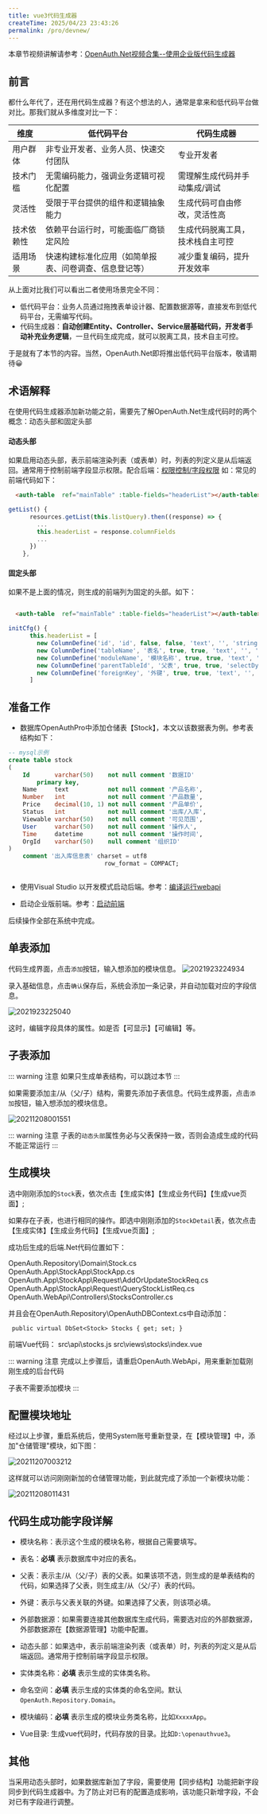 ```yaml
---
title: vue3代码生成器
createTime: 2025/04/23 23:43:26
permalink: /pro/devnew/
---
```


本章节视频讲解请参考：[OpenAuth.Net视频合集--使用企业版代码生成器](https://www.bilibili.com/video/BV1JCuyeaEFp/)

## 前言

都什么年代了，还在用代码生成器？有这个想法的人，通常是拿来和低代码平台做对比。那我们就从多维度对比一下：

| 维度 | 低代码平台 | 代码生成器 |
|------|------------|------------|
| 用户群体 | 非专业开发者、业务人员、快速交付团队 | 专业开发者 |
| 技术门槛 | 无需编码能力，强调业务逻辑可视化配置 | 需理解生成代码并手动集成/调试 |
| 灵活性 | 受限于平台提供的组件和逻辑抽象能力 | 生成代码可自由修改，灵活性高 |
| 技术依赖性 | 依赖平台运行时，可能面临厂商锁定风险 | 生成代码脱离工具，技术栈自主可控 |
| 适用场景 | 快速构建标准化应用（如简单报表、问卷调查、信息登记等） | 减少重复编码，提升开发效率 |

从上面对比我们可以看出二者使用场景完全不同：

* 低代码平台：业务人员通过拖拽表单设计器、配置数据源等，直接发布到低代码平台，无需编写代码。
* 代码生成器：**自动创建Entity、Controller、Service层基础代码，开发者手动补充业务逻辑**，一旦代码生成完成，就可以脱离工具，技术自主可控。

于是就有了本节的内容。当然，OpenAuth.Net即将推出低代码平台版本，敬请期待😀


## 术语解释

在使用代码生成器添加新功能之前，需要先了解OpenAuth.Net生成代码时的两个概念：动态头部和固定头部

#### 动态头部

如果启用动态头部，表示前端渲染列表（或表单）时，列表的列定义是从后端返回。通常用于控制前端字段显示权限。配合后端：[权限控制/字段权限](http://doc.openauth.net.cn/pro/datapropertyrule.html#%E5%AD%97%E6%AE%B5%E6%9D%83%E9%99%90) 如：常见的前端代码如下：
```html
  <auth-table  ref="mainTable" :table-fields="headerList"></auth-table>
```
```javascript
getList() {
      resources.getList(this.listQuery).then((response) => {
        ...
        this.headerList = response.columnFields
        ...
      })
    },

```

#### 固定头部

如果不是上面的情况，则生成的前端列为固定的头部。如下：

```html

  <auth-table  ref="mainTable" :table-fields="headerList"></auth-table>

```
```javascript
initCfg() {
      this.headerList = [
        new ColumnDefine('id', 'id', false, false, 'text', '', 'string', 'varchar', ''),
        new ColumnDefine('tableName', '表名', true, true, 'text', '', 'string', 'varchar', ''),
        new ColumnDefine('moduleName', '模块名称', true, true, 'text', '', 'string', 'varchar', ''),
        new ColumnDefine('parentTableId', '父表', true, true, 'selectDynamic', '/BuilderTables/AllMain', 'string', 'varchar', ''),
        new ColumnDefine('foreignKey', '外键', true, true, 'text', '', 'string', 'varchar', ''),
      ]

```

## 准备工作

* 数据库OpenAuthPro中添加仓储表【Stock】，本文以该数据表为例。参考表结构如下：
```SQL
-- mysql示例
create table stock
(
    Id       varchar(50)    not null comment '数据ID'
        primary key,
    Name     text           not null comment '产品名称',
    Number   int            not null comment '产品数量',
    Price    decimal(10, 1) not null comment '产品单价',
    Status   int            not null comment '出库/入库',
    Viewable varchar(50)    not null comment '可见范围',
    User     varchar(50)    not null comment '操作人',
    Time     datetime       not null comment '操作时间',
    OrgId    varchar(50)    null comment '组织ID'
)
    comment '出入库信息表' charset = utf8
                           row_format = COMPACT;



```

* 使用Visual Studio 以开发模式启动后端。参考：[编译运行webapi](http://doc.openauth.net.cn/core/start.html#%E7%BC%96%E8%AF%91%E8%BF%90%E8%A1%8Cwebapi)

* 启动企业版前端。参考：[启动前端](http://doc.openauth.net.cn/pro/#%E5%90%AF%E5%8A%A8%E5%89%8D%E7%AB%AF)

后续操作全部在系统中完成。

## 单表添加

代码生成界面，点击`添加`按钮，输入想添加的模块信息。
![2021923224934](http://img.openauth.net.cn/2021923224934.png)

录入基础信息，点击`确认`保存后，系统会添加一条记录，并自动加载对应的字段信息。

![2021923225040](http://img.openauth.net.cn/2021923225040.png)

这时，编辑字段具体的属性。如是否【可显示】【可编辑】等。


## 子表添加

::: warning 注意
如果只生成单表结构，可以跳过本节
:::

如果需要添加主/从（父/子）结构，需要先添加子表信息。代码生成界面，点击`添加`按钮，输入想添加的模块信息。

![20211208001551](http://img.openauth.net.cn/20211208001551.png)

::: warning 注意
子表的`动态头部`属性务必与父表保持一致，否则会造成生成的代码不能正常运行
:::

## 生成模块

选中刚刚添加的`Stock`表，依次点击【生成实体】【生成业务代码】【生成vue页面】;

如果存在子表，也进行相同的操作。即选中刚刚添加的`StockDetail`表，依次点击【生成实体】【生成业务代码】【生成vue页面】;

成功后生成的后端.Net代码位置如下：

OpenAuth.Repository\Domain\Stock.cs
OpenAuth.App\StockApp\StockApp.cs
OpenAuth.App\StockApp\Request\AddOrUpdateStockReq.cs
OpenAuth.App\StockApp\Request\QueryStockListReq.cs
OpenAuth.WebApi\Controllers\StocksController.cs

并且会在OpenAuth.Repository\OpenAuthDBContext.cs中自动添加：

```
 public virtual DbSet<Stock> Stocks { get; set; }
```


前端Vue代码：
src\api\stocks.js
src\views\stocks\index.vue

::: warning 注意
完成以上步骤后，请重启OpenAuth.WebApi，用来重新加载刚刚生成的后台代码

子表不需要添加模块
:::

## 配置模块地址

经过以上步骤，重启系统后，使用System账号重新登录，在【模块管理】中，添加"仓储管理"模块，如下图：

![20211207003212](http://img.openauth.net.cn/20211207003212.png)

这样就可以访问刚刚新加的仓储管理功能，到此就完成了添加一个新模块功能：

![20211208011431](http://img.openauth.net.cn/20211208011431.png)

## 代码生成功能字段详解

* 模块名称：表示这个生成的模块名称，根据自己需要填写。

* 表名：**必填** 表示数据库中对应的表名。

* 父表：表示主/从（父/子）表的父表。如果该项不选，则生成的是单表结构的代码，如果选择了父表，则生成主/从（父/子）表的代码。

* 外键：表示与父表关联的外键。如果选择了父表，则该项必填。

* 外部数据源：如果需要连接其他数据库生成代码，需要选对应的外部数据源，外部数据源在【数据源管理】功能中配置。

* 动态头部：如果选中，表示前端渲染列表（或表单）时，列表的列定义是从后端返回。通常用于控制前端字段显示权限。

* 实体类名称：**必填** 表示生成的实体类名称。

* 命名空间：**必填** 表示生成的实体类的命名空间。默认`OpenAuth.Repository.Domain`。

* 模块编码：**必填** 表示生成的模块业务类名称，比如`XxxxxApp`。

* Vue目录: 生成vue代码时，代码存放的目录。比如`D:\openauthvue3`。

## 其他

当采用动态头部时，如果数据库新加了字段，需要使用【同步结构】功能把新字段同步到代码生成器中。为了防止对已有的配置造成影响，该功能只新增字段，不会对已有字段进行调整。





